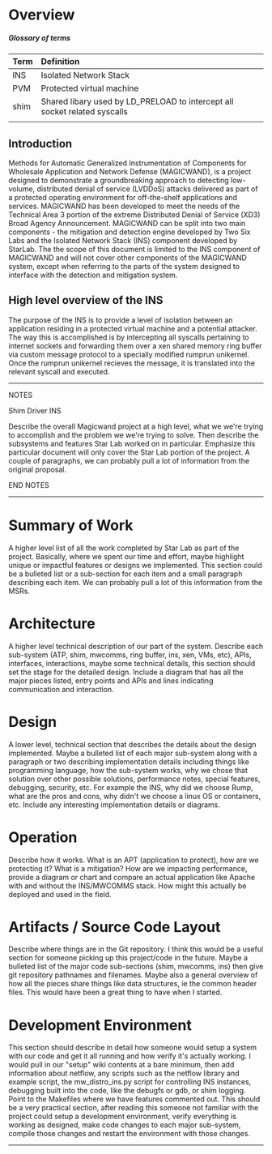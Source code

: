 Overview
========

##### Glossary of terms

| Term | Definition                                                                |
|:-----|:--------------------------------------------------------------------------|
| INS  | Isolated Network Stack                                                    |
| PVM  | Protected virtual machine                                                 |
| shim | Shared libary used by LD_PRELOAD to intercept all socket related syscalls |
|      |                                                                           |


Introduction
------------
Methods for Automatic Generalized Instrumentation of Components for Wholesale Application and Network Defense (MAGICWAND), is a project designed to demonstrate a groundbreaking approach to detecting low-volume, distributed denial of service (LVDDoS) attacks delivered as part of a protected operating environment for off-the-shelf applications and services. MAGICWAND has been developed to meet the needs of the Technical Area 3 portion of the extreme Distributed Denial of Service (XD3) Broad Agency Announcement.  MAGICWAND can be split into two main components - the mitigation and detection engine developed by Two Six Labs and the Isolated Network Stack (INS) component developed by StarLab.  The the scope of this document is limited to the INS component of MAGICWAND and will not cover other components of the MAGICWAND system, except when referring to the parts of the system designed to interface with the detection and mitigation system.

High level overview of the INS
---------------------------------
The purpose of the INS is to provide a level of isolation between an application residing in a protected virtual machine and a potential attacker.  The way this is accomplished is by intercepting all syscalls pertaining to internet sockets and forwarding them over a xen shared memory ring buffer via custom message protocol to a specially modified rumprun unikernel.  Once the rumprun unikernel recieves the message, it is translated into the relevant syscall and executed.



***

NOTES

Shim
Driver
INS

Describe the overall Magicwand project at a high level, what we we're trying
to accomplish and the problem we we're trying to solve. Then describe the
subsystems and features Star Lab worked on in particular. Emphasize this
particular document will only cover the Star Lab portion of the project. A
couple of paragraphs, we can probably pull a lot of information from the original
proposal.

END NOTES

***

Summary of Work
===============

A higher level list of all the work completed by Star Lab as part of the project.
Basically, where we spent our time and effort, maybe highlight unique or impactful
features or designs we implemented. This section could be a bulleted list or a
sub-section for each item and a small paragraph describing each item. We can probably
pull a lot of this information from the MSRs.


Architecture
============

A higher level technical description of our part of the system. Describe each sub-system
(ATP, shim, mwcomms, ring buffer, ins, xen, VMs, etc), APIs, interfaces, interactions, maybe some
technical details, this section should set the stage for the detailed design. Include a diagram
that has all the major pieces listed, entry points and APIs and lines indicating communication
and interaction.


Design
======

A lower level, technical section that describes the details about the design implemented.
Maybe a bulleted list of each major sub-system along with a paragraph or two describing
implementation details including things like programming language, how the sub-system works,
why we chose that solution over other possible solutions, performance notes, special features,
debugging, security, etc. For example the INS, why did we choose Rump, what are the pros and
cons, why didn't we choose a linux OS or containers, etc. Include any interesting implementation
details or diagrams.


Operation
=========

Describe how it works. What is an APT (application to protect), how are we protecting it?
What is a mitigation? How are we impacting performance, provide a diagram or chart and compare
an actual application like Apache with and without the INS/MWCOMMS stack. How might this actually
be deployed and used in the field.


Artifacts / Source Code Layout
==============================

Describe where things are in the Git repository. I think this would be a useful section for
someone picking up this project/code in the future. Maybe a bulleted list of the major code
sub-sections (shim, mwcomms, ins) then give git repository pathnames and filenames. Maybe also
a general overview of how all the pieces share things like data structures, ie the common header
files. This would have been a great thing to have when I started.

Development Environment
=======================

This section should describe in detail how someone would setup a system with our code and get it all
running and how verify it's actually working. I would pull in our "setup" wiki contents at a bare
minimum, then add information about netflow, any scripts such as the netflow library and example
script, the mw_distro_ins.py script for controlling INS instances, debugging built into the code, like
the debugfs or gdb, or shim logging. Point to the Makefiles where we have features commented out. This
should be a very practical section, after reading this someone not familiar with the project could setup
a development environment, verify everything is working as designed, make code changes to each major
sub-system, compile those changes and restart the environment with those changes.

---------------------------------------------------------------------------
